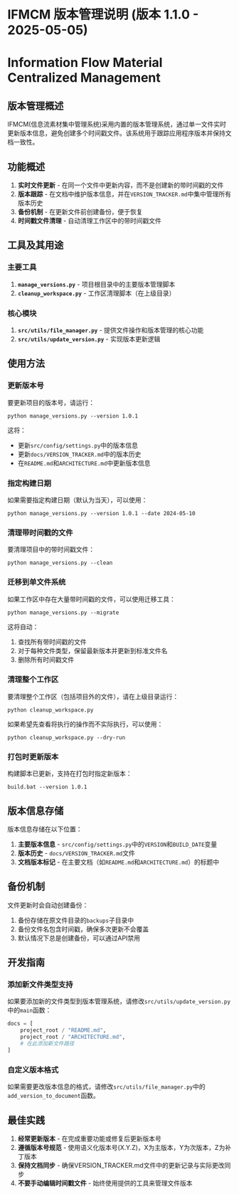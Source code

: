 # IFMCM 版本管理说明 (版本 1.1.0 - 2025-05-05)
# Information Flow Material Centralized Management

## 版本管理概述

IFMCM(信息流素材集中管理系统)采用内置的版本管理系统，通过单一文件实时更新版本信息，避免创建多个时间戳文件。该系统用于跟踪应用程序版本并保持文档一致性。

## 功能概述

1. **实时文件更新** - 在同一个文件中更新内容，而不是创建新的带时间戳的文件
2. **版本跟踪** - 在文档中维护版本信息，并在`VERSION_TRACKER.md`中集中管理所有版本历史
3. **备份机制** - 在更新文件前创建备份，便于恢复
4. **时间戳文件清理** - 自动清理工作区中的带时间戳文件

## 工具及其用途

### 主要工具

1. **`manage_versions.py`** - 项目根目录中的主要版本管理脚本
2. **`cleanup_workspace.py`** - 工作区清理脚本（在上级目录）

### 核心模块

1. **`src/utils/file_manager.py`** - 提供文件操作和版本管理的核心功能
2. **`src/utils/update_version.py`** - 实现版本更新逻辑

## 使用方法

### 更新版本号

要更新项目的版本号，请运行：

```
python manage_versions.py --version 1.0.1
```

这将：
- 更新`src/config/settings.py`中的版本信息
- 更新`docs/VERSION_TRACKER.md`中的版本历史
- 在`README.md`和`ARCHITECTURE.md`中更新版本信息

### 指定构建日期

如果需要指定构建日期（默认为当天），可以使用：

```
python manage_versions.py --version 1.0.1 --date 2024-05-10
```

### 清理带时间戳的文件

要清理项目中的带时间戳文件：

```
python manage_versions.py --clean
```

### 迁移到单文件系统

如果工作区中存在大量带时间戳的文件，可以使用迁移工具：

```
python manage_versions.py --migrate
```

这将自动：
1. 查找所有带时间戳的文件
2. 对于每种文件类型，保留最新版本并更新到标准文件名
3. 删除所有时间戳文件

### 清理整个工作区

要清理整个工作区（包括项目外的文件），请在上级目录运行：

```
python cleanup_workspace.py
```

如果希望先查看将执行的操作而不实际执行，可以使用：

```
python cleanup_workspace.py --dry-run
```

### 打包时更新版本

构建脚本已更新，支持在打包时指定新版本：

```
build.bat --version 1.0.1
```

## 版本信息存储

版本信息存储在以下位置：

1. **主要版本信息** - `src/config/settings.py`中的`VERSION`和`BUILD_DATE`变量
2. **版本历史** - `docs/VERSION_TRACKER.md`文件
3. **文档版本标记** - 在主要文档（如`README.md`和`ARCHITECTURE.md`）的标题中

## 备份机制

文件更新时会自动创建备份：

1. 备份存储在原文件目录的`backups`子目录中
2. 备份文件名包含时间戳，确保多次更新不会覆盖
3. 默认情况下总是创建备份，可以通过API禁用

## 开发指南

### 添加新文件类型支持

如果要添加新的文件类型到版本管理系统，请修改`src/utils/update_version.py`中的`main`函数：

```python
docs = [
    project_root / "README.md",
    project_root / "ARCHITECTURE.md",
    # 在此添加新文件路径
]
```

### 自定义版本格式

如果需要更改版本信息的格式，请修改`src/utils/file_manager.py`中的`add_version_to_document`函数。

## 最佳实践

1. **经常更新版本** - 在完成重要功能或修复后更新版本号
2. **遵循版本号规范** - 使用语义化版本号(X.Y.Z)，X为主版本，Y为次版本，Z为补丁版本
3. **保持文档同步** - 确保VERSION_TRACKER.md文件中的更新记录与实际更改同步
4. **不要手动编辑时间戳文件** - 始终使用提供的工具来管理文件版本 